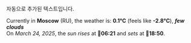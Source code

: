 
자동으로 추가된 텍스트입니다.

<!--START_SECTION:weather:moscow-->
Currently in **Moscow** (RU), the weather is: **0.1°C** (feels like **-2.8°C**), ***few clouds***<br/>
On *March 24, 2025*, the *sun rises* at 🌅**06:21** and *sets* at 🌇**18:50**.
<!--END_SECTION:weather-->
